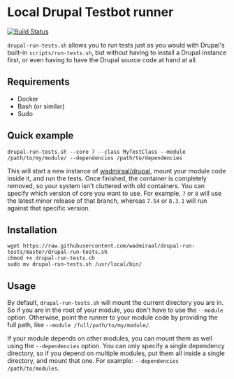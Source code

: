 Local Drupal Testbot runner
===========================

[![Build Status](https://travis-ci.org/wadmiraal/drupal-run-tests.svg?branch=master)](https://travis-ci.org/wadmiraal/drupal-run-tests)

`drupal-run-tests.sh` allows you to run tests just as you would with Drupal's built-in `scripts/run-tests.sh`, but without having to install a Drupal instance first, or even having to have the Drupal source code at hand at all.

Requirements
------------

* Docker
* Bash (or similar)
* Sudo

Quick example
-------------

    drupal-run-tests.sh --core 7 --class MyTestClass --module /path/to/my/module/ --dependencies /path/to/dependencies

This will start a new instance of [wadmiraal/drupal](https://hub.docker.com/r/wadmiraal/drupal/), mount your module code inside it, and run the tests. Once finished, the container is completely removed, so your system isn't cluttered with old containers. You can specify which version of core you want to use. For example, `7` or `8` will use the latest minor release of that branch, whereas `7.54` or `8.3.1` will run against that specific version.

Installation
------------

    wget https://raw.githubusercontent.com/wadmiraal/drupal-run-tests/master/drupal-run-tests.sh
    chmod +x drupal-run-tests.ch
    sudo mv drupal-run-tests.sh /usr/local/bin/

Usage
-----

By default, `drupal-run-tests.sh` will mount the current directory you are in. So if you are in the root of your module, you don't have to use the `--module` option. Otherwise, point the runner to your module code by providing the full path, like `--module /full/path/to/my/module/`.

If your module depends on other modules, you can mount them as well using the `--dependencies` option. You can only specify a single dependency directory, so if you depend on multiple modules, put them all inside a single directory, and mount that one. For example: `--dependencies /path/to/modules`.
